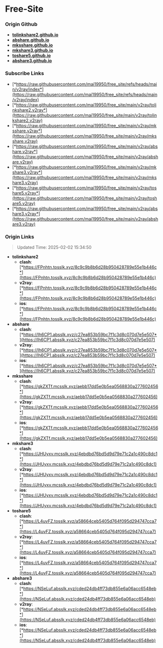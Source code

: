 # Free-Site

### Origin Github

- [**tolinkshare2.github.io**](https://github.com/tolinkshare2/tolinkshare2.github.io)
- [**abshare.github.io**](https://github.com/abshare/abshare.github.io)
- [**mksshare.github.io**](https://github.com/mksshare/mksshare.github.io)
- [**mkshare3.github.io**](https://github.com/mkshare3/mkshare3.github.io)
- [**toshare5.github.io**](https://github.com/toshare5/toshare5.github.io)
- [**abshare3.github.io**](https://github.com/abshare3/abshare3.github.io)

### Subscribe Links

- [*https://raw.githubusercontent.com/mai19950/free_site/refs/heads/main/v2ray/index*](https://raw.githubusercontent.com/mai19950/free_site/refs/heads/main/v2ray/index)
- [*https://raw.githubusercontent.com/mai19950/free_site/main/v2ray/tolinkshare2.v2ray*](https://raw.githubusercontent.com/mai19950/free_site/main/v2ray/tolinkshare2.v2ray)
- [*https://raw.githubusercontent.com/mai19950/free_site/main/v2ray/mksshare.v2ray*](https://raw.githubusercontent.com/mai19950/free_site/main/v2ray/mksshare.v2ray)
- [*https://raw.githubusercontent.com/mai19950/free_site/main/v2ray/abshare.v2ray*](https://raw.githubusercontent.com/mai19950/free_site/main/v2ray/abshare.v2ray)
- [*https://raw.githubusercontent.com/mai19950/free_site/main/v2ray/mkshare3.v2ray*](https://raw.githubusercontent.com/mai19950/free_site/main/v2ray/mkshare3.v2ray)
- [*https://raw.githubusercontent.com/mai19950/free_site/main/v2ray/toshare5.v2ray*](https://raw.githubusercontent.com/mai19950/free_site/main/v2ray/toshare5.v2ray)
- [*https://raw.githubusercontent.com/mai19950/free_site/main/v2ray/abshare3.v2ray*](https://raw.githubusercontent.com/mai19950/free_site/main/v2ray/abshare3.v2ray)

### Origin Links

> Updated Time: 2025-02-02 15:34:50

- **tolinkshare2**
  - **clash**: [*https://FPnhtn.tosslk.xyz/8c9c9b8b6d28b950428789e55e1b446c*](https://FPnhtn.tosslk.xyz/8c9c9b8b6d28b950428789e55e1b446c)
  - **v2ray**: [*https://FPnhtn.tosslk.xyz/8c9c9b8b6d28b950428789e55e1b446c*](https://FPnhtn.tosslk.xyz/8c9c9b8b6d28b950428789e55e1b446c)
  - **ios**: [*https://FPnhtn.tosslk.xyz/8c9c9b8b6d28b950428789e55e1b446c*](https://FPnhtn.tosslk.xyz/8c9c9b8b6d28b950428789e55e1b446c)
- **abshare**
  - **clash**: [*https://Ih6CP1.absslk.xyz/c27ea853b59bc7f1c3d8c070d7e5e507*](https://Ih6CP1.absslk.xyz/c27ea853b59bc7f1c3d8c070d7e5e507)
  - **v2ray**: [*https://Ih6CP1.absslk.xyz/c27ea853b59bc7f1c3d8c070d7e5e507*](https://Ih6CP1.absslk.xyz/c27ea853b59bc7f1c3d8c070d7e5e507)
  - **ios**: [*https://Ih6CP1.absslk.xyz/c27ea853b59bc7f1c3d8c070d7e5e507*](https://Ih6CP1.absslk.xyz/c27ea853b59bc7f1c3d8c070d7e5e507)
- **mksshare**
  - **clash**: [*https://gkZXTf.mcsslk.xyz/aebb17dd5e0b5ea0568830a277602456*](https://gkZXTf.mcsslk.xyz/aebb17dd5e0b5ea0568830a277602456)
  - **v2ray**: [*https://gkZXTf.mcsslk.xyz/aebb17dd5e0b5ea0568830a277602456*](https://gkZXTf.mcsslk.xyz/aebb17dd5e0b5ea0568830a277602456)
  - **ios**: [*https://gkZXTf.mcsslk.xyz/aebb17dd5e0b5ea0568830a277602456*](https://gkZXTf.mcsslk.xyz/aebb17dd5e0b5ea0568830a277602456)
- **mkshare3**
  - **clash**: [*https://JHUyxv.mcsslk.xyz/4ebdbd76bd5d9d79e71c2a1c490c8dc1*](https://JHUyxv.mcsslk.xyz/4ebdbd76bd5d9d79e71c2a1c490c8dc1)
  - **v2ray**: [*https://JHUyxv.mcsslk.xyz/4ebdbd76bd5d9d79e71c2a1c490c8dc1*](https://JHUyxv.mcsslk.xyz/4ebdbd76bd5d9d79e71c2a1c490c8dc1)
  - **ios**: [*https://JHUyxv.mcsslk.xyz/4ebdbd76bd5d9d79e71c2a1c490c8dc1*](https://JHUyxv.mcsslk.xyz/4ebdbd76bd5d9d79e71c2a1c490c8dc1)
- **toshare5**
  - **clash**: [*https://L4uvFZ.tosslk.xyz/a58664ceb5405d764f095d294747cca7*](https://L4uvFZ.tosslk.xyz/a58664ceb5405d764f095d294747cca7)
  - **v2ray**: [*https://L4uvFZ.tosslk.xyz/a58664ceb5405d764f095d294747cca7*](https://L4uvFZ.tosslk.xyz/a58664ceb5405d764f095d294747cca7)
  - **ios**: [*https://L4uvFZ.tosslk.xyz/a58664ceb5405d764f095d294747cca7*](https://L4uvFZ.tosslk.xyz/a58664ceb5405d764f095d294747cca7)
- **abshare3**
  - **clash**: [*https://NSeLuf.absslk.xyz/cded24db4ff73db855e6a06acc6548eb*](https://NSeLuf.absslk.xyz/cded24db4ff73db855e6a06acc6548eb)
  - **v2ray**: [*https://NSeLuf.absslk.xyz/cded24db4ff73db855e6a06acc6548eb*](https://NSeLuf.absslk.xyz/cded24db4ff73db855e6a06acc6548eb)
  - **ios**: [*https://NSeLuf.absslk.xyz/cded24db4ff73db855e6a06acc6548eb*](https://NSeLuf.absslk.xyz/cded24db4ff73db855e6a06acc6548eb)
